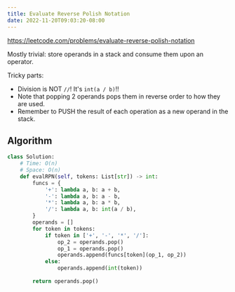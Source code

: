 ```yaml
---
title: Evaluate Reverse Polish Notation
date: 2022-11-20T09:03:20-08:00
---
```


https://leetcode.com/problems/evaluate-reverse-polish-notation

Mostly trivial: store operands in a stack and consume them upon an operator.

Tricky parts:
- Division is NOT `//`! It's `int(a / b)`!!
- Note that popping 2 operands pops them in reverse order to how they are used.
- Remember to PUSH the result of each operation as a new operand in the stack.


## Algorithm

```python
class Solution:
    # Time: O(n)
    # Space: O(n)
    def evalRPN(self, tokens: List[str]) -> int:
        funcs = {
            '+': lambda a, b: a + b,
            '-': lambda a, b: a - b,
            '*': lambda a, b: a * b,
            '/': lambda a, b: int(a / b),
        }
        operands = []
        for token in tokens:
            if token in ['+', '-', '*', '/']:
                op_2 = operands.pop()
                op_1 = operands.pop()
                operands.append(funcs[token](op_1, op_2))
            else:
                operands.append(int(token))
        
        return operands.pop()
```


